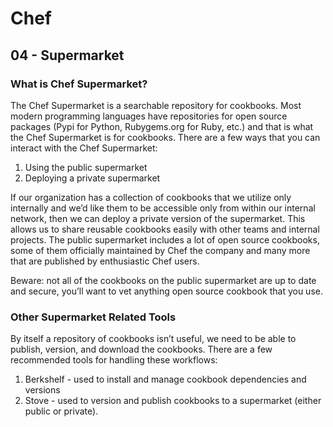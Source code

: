 # Chef

## 04 - Supermarket

### What is Chef Supermarket?

The Chef Supermarket is a searchable repository for cookbooks. Most modern programming languages have repositories for open source packages (Pypi for Python, Rubygems.org for Ruby, etc.) and that is what the Chef Supermarket is for cookbooks. There are a few ways that you can interact with the Chef Supermarket:

1. Using the public supermarket
2. Deploying a private supermarket

If our organization has a collection of cookbooks that we utilize only internally and we’d like them to be accessible only from within our internal network, then we can deploy a private version of the supermarket. This allows us to share reusable cookbooks easily with other teams and internal projects. The public supermarket includes a lot of open source cookbooks, some of them officially maintained by Chef the company and many more that are published by enthusiastic Chef users.

Beware: not all of the cookbooks on the public supermarket are up to date and secure, you’ll want to vet anything open source cookbook that you use.

### Other Supermarket Related Tools

By itself a repository of cookbooks isn’t useful, we need to be able to publish, version, and download the cookbooks. There are a few recommended tools for handling these workflows:

1. Berkshelf - used to install and manage cookbook dependencies and versions
2. Stove - used to version and publish cookbooks to a supermarket (either public or private).